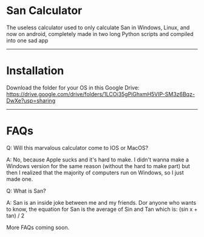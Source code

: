 # San Calculator
The useless calculator used to only calculate San in Windows, Linux, and now on android, completely made in two long Python scripts and compiled into one sad app

---

# Installation
Download the folder for your OS in this Google Drive: https://drive.google.com/drive/folders/1LCOi35gPiGhxmH5VIP-SM3z6Bqz-DwXe?usp=sharing

---

# FAQs
Q: Will this marvalous calculator come to IOS or MacOS?

A: No, because Apple sucks and it's hard to make. I didn't wanna make a Windows version for the same reason (without the hard to make part) but then I realized that the majority of computers run on Windows, so I just made one.


Q: What is San?

A: San is an inside joke between me and my friends. Dor anyone who wants to know, the equation for San is the average of Sin and Tan which is: (sin x + tan) / 2


More FAQs coming soon.
